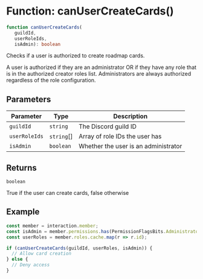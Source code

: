 # Function: canUserCreateCards()

```ts
function canUserCreateCards(
   guildId, 
   userRoleIds, 
   isAdmin): boolean
```

Checks if a user is authorized to create roadmap cards.

A user is authorized if they are an administrator OR if they have any role
that is in the authorized creator roles list. Administrators are always
authorized regardless of the role configuration.

## Parameters

| Parameter | Type | Description |
| ------ | ------ | ------ |
| `guildId` | `string` | The Discord guild ID |
| `userRoleIds` | `string`[] | Array of role IDs the user has |
| `isAdmin` | `boolean` | Whether the user is an administrator |

## Returns

`boolean`

True if the user can create cards, false otherwise

## Example

```ts
const member = interaction.member;
const isAdmin = member.permissions.has(PermissionFlagsBits.Administrator);
const userRoles = member.roles.cache.map(r => r.id);

if (canUserCreateCards(guildId, userRoles, isAdmin)) {
  // Allow card creation
} else {
  // Deny access
}
```
